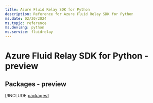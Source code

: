 ```yaml
---
title: Azure Fluid Relay SDK for Python
description: Reference for Azure Fluid Relay SDK for Python
ms.date: 02/20/2024
ms.topic: reference
ms.devlang: python
ms.service: fluidrelay
---
```

# Azure Fluid Relay SDK for Python - preview
## Packages - preview
[!INCLUDE [packages](fluid-relay-index.md)]
